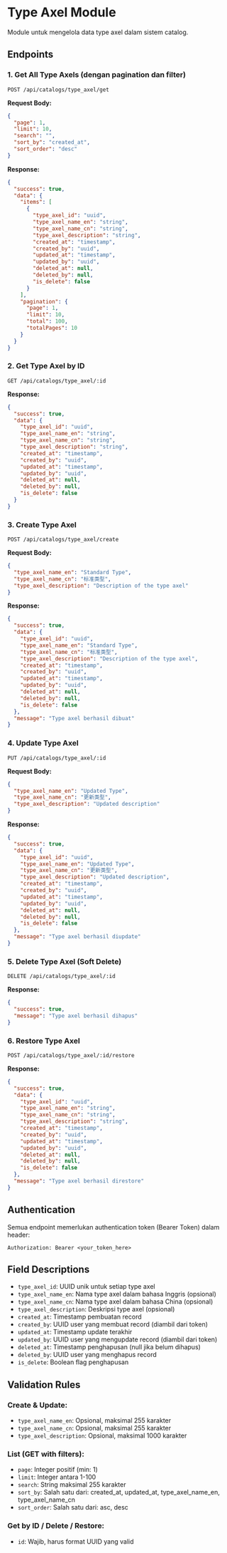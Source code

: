 # Type Axel Module

Module untuk mengelola data type axel dalam sistem catalog.

## Endpoints

### 1. Get All Type Axels (dengan pagination dan filter)
```
POST /api/catalogs/type_axel/get
```

**Request Body:**
```json
{
  "page": 1,
  "limit": 10,
  "search": "",
  "sort_by": "created_at",
  "sort_order": "desc"
}
```

**Response:**
```json
{
  "success": true,
  "data": {
    "items": [
      {
        "type_axel_id": "uuid",
        "type_axel_name_en": "string",
        "type_axel_name_cn": "string",
        "type_axel_description": "string",
        "created_at": "timestamp",
        "created_by": "uuid",
        "updated_at": "timestamp",
        "updated_by": "uuid",
        "deleted_at": null,
        "deleted_by": null,
        "is_delete": false
      }
    ],
    "pagination": {
      "page": 1,
      "limit": 10,
      "total": 100,
      "totalPages": 10
    }
  }
}
```

### 2. Get Type Axel by ID
```
GET /api/catalogs/type_axel/:id
```

**Response:**
```json
{
  "success": true,
  "data": {
    "type_axel_id": "uuid",
    "type_axel_name_en": "string",
    "type_axel_name_cn": "string",
    "type_axel_description": "string",
    "created_at": "timestamp",
    "created_by": "uuid",
    "updated_at": "timestamp",
    "updated_by": "uuid",
    "deleted_at": null,
    "deleted_by": null,
    "is_delete": false
  }
}
```

### 3. Create Type Axel
```
POST /api/catalogs/type_axel/create
```

**Request Body:**
```json
{
  "type_axel_name_en": "Standard Type",
  "type_axel_name_cn": "标准类型",
  "type_axel_description": "Description of the type axel"
}
```

**Response:**
```json
{
  "success": true,
  "data": {
    "type_axel_id": "uuid",
    "type_axel_name_en": "Standard Type",
    "type_axel_name_cn": "标准类型",
    "type_axel_description": "Description of the type axel",
    "created_at": "timestamp",
    "created_by": "uuid",
    "updated_at": "timestamp",
    "updated_by": "uuid",
    "deleted_at": null,
    "deleted_by": null,
    "is_delete": false
  },
  "message": "Type axel berhasil dibuat"
}
```

### 4. Update Type Axel
```
PUT /api/catalogs/type_axel/:id
```

**Request Body:**
```json
{
  "type_axel_name_en": "Updated Type",
  "type_axel_name_cn": "更新类型",
  "type_axel_description": "Updated description"
}
```

**Response:**
```json
{
  "success": true,
  "data": {
    "type_axel_id": "uuid",
    "type_axel_name_en": "Updated Type",
    "type_axel_name_cn": "更新类型",
    "type_axel_description": "Updated description",
    "created_at": "timestamp",
    "created_by": "uuid",
    "updated_at": "timestamp",
    "updated_by": "uuid",
    "deleted_at": null,
    "deleted_by": null,
    "is_delete": false
  },
  "message": "Type axel berhasil diupdate"
}
```

### 5. Delete Type Axel (Soft Delete)
```
DELETE /api/catalogs/type_axel/:id
```

**Response:**
```json
{
  "success": true,
  "message": "Type axel berhasil dihapus"
}
```

### 6. Restore Type Axel
```
POST /api/catalogs/type_axel/:id/restore
```

**Response:**
```json
{
  "success": true,
  "data": {
    "type_axel_id": "uuid",
    "type_axel_name_en": "string",
    "type_axel_name_cn": "string",
    "type_axel_description": "string",
    "created_at": "timestamp",
    "created_by": "uuid",
    "updated_at": "timestamp",
    "updated_by": "uuid",
    "deleted_at": null,
    "deleted_by": null,
    "is_delete": false
  },
  "message": "Type axel berhasil direstore"
}
```

## Authentication

Semua endpoint memerlukan authentication token (Bearer Token) dalam header:
```
Authorization: Bearer <your_token_here>
```

## Field Descriptions

- `type_axel_id`: UUID unik untuk setiap type axel
- `type_axel_name_en`: Nama type axel dalam bahasa Inggris (opsional)
- `type_axel_name_cn`: Nama type axel dalam bahasa China (opsional)
- `type_axel_description`: Deskripsi type axel (opsional)
- `created_at`: Timestamp pembuatan record
- `created_by`: UUID user yang membuat record (diambil dari token)
- `updated_at`: Timestamp update terakhir
- `updated_by`: UUID user yang mengupdate record (diambil dari token)
- `deleted_at`: Timestamp penghapusan (null jika belum dihapus)
- `deleted_by`: UUID user yang menghapus record
- `is_delete`: Boolean flag penghapusan

## Validation Rules

### Create & Update:
- `type_axel_name_en`: Opsional, maksimal 255 karakter
- `type_axel_name_cn`: Opsional, maksimal 255 karakter
- `type_axel_description`: Opsional, maksimal 1000 karakter

### List (GET with filters):
- `page`: Integer positif (min: 1)
- `limit`: Integer antara 1-100
- `search`: String maksimal 255 karakter
- `sort_by`: Salah satu dari: created_at, updated_at, type_axel_name_en, type_axel_name_cn
- `sort_order`: Salah satu dari: asc, desc

### Get by ID / Delete / Restore:
- `id`: Wajib, harus format UUID yang valid

